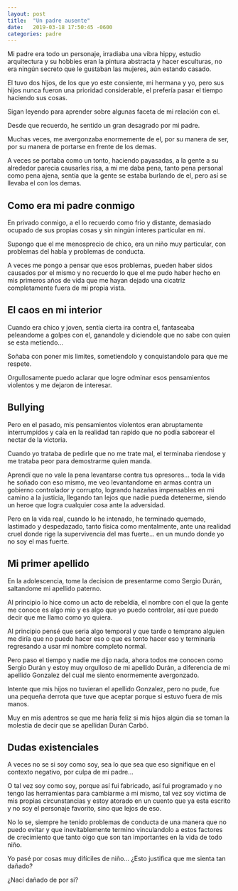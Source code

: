 ```yaml
---
layout: post
title:  "Un padre ausente"
date:   2019-03-18 17:50:45 -0600
categories: padre
---
```

Mi padre era todo un personaje, irradiaba una vibra hippy, estudio arquitectura y su hobbies eran la pintura abstracta y hacer esculturas, no era ningún secreto que le gustaban las mujeres, aún estando casado.

El tuvo dos hijos, de los que yo este consiente, mi hermana y yo, pero sus hijos nunca fueron una prioridad considerable, el prefería pasar el tiempo haciendo sus cosas.

Sigan leyendo para aprender sobre algunas faceta de mi relación con el.

<!-- more -->

Desde que recuerdo, he sentido un gran desagrado por mi padre.

Muchas veces, me avergonzaba enormemente de el, por su manera de ser, por su manera de portarse en frente de los demas.

A veces se portaba como un tonto, haciendo payasadas, a la gente a su alrededor parecia causarles risa, a mi me daba pena, tanto pena personal como pena ajena, sentía que la gente se estaba burlando de el, pero así se llevaba el con los demas.

## Como era mi padre conmigo

En privado conmigo, a el lo recuerdo como frio y distante, demasiado ocupado de sus propias cosas y sin ningún interes particular en mi.

Supongo que el me menosprecio de chico, era un niño muy particular, con problemas del habla y problemas de conducta.

A veces me pongo a pensar que esos problemas, pueden haber sidos causados por el mismo y no recuerdo lo que el me pudo haber hecho en mis primeros años de vida que me hayan dejado una cicatriz completamente fuera de mi propia vista.

## El caos en mi interior

Cuando era chico y joven, sentía cierta ira contra el, fantaseaba peleandome a golpes con el, ganandole y diciendole que no sabe con quien se esta metiendo...

Soñaba con poner mis limites, sometiendolo y conquistandolo para que me respete.

Orgullosamente puedo aclarar que logre odminar esos pensamientos violentos y me dejaron de interesar.

## Bullying

Pero en el pasado, mis pensamientos violentos eran abruptamente interrumpidos y caía en la realidad tan rapido que no podía saborear el nectar de la victoria.

Cuando yo trataba de pedirle que no me trate mal, el terminaba riendose y me trataba peor para demostrarme quien manda.

Aprendí que no vale la pena levantarse contra tus opresores... toda la vida he soñado con eso mismo, me veo levantandome en armas contra un gobierno controlador y corrupto, logrando hazañas impensables en mi camino a la justicia, llegando tan lejos que nadie pueda detenerme, siendo un heroe que logra cualquier cosa ante la adversidad.

Pero en la vida real, cuando lo he intenado, he terminado quemado, lastimado y despedazado, tanto fisica como mentalmente, ante una realidad cruel donde rige la supervivencia del mas fuerte... en un mundo donde yo no soy el mas fuerte.

## Mi primer apellido

En la adolescencia, tome la decision de presentarme como Sergio Durán, saltandome mi apellido paterno.

Al principio lo hice como un acto de rebeldía, el nombre con el que la gente me conoce es algo mio y es algo que yo puedo controlar, así que puedo decir que me llamo como yo quiera.

Al principio pensé que seria algo temporal y que tarde o temprano alguien me diría que no puedo hacer eso o que es tonto hacer eso y terminaría regresando a usar mi nombre completo normal.

Pero paso el tiempo y nadie me dijo nada, ahora todos me conocen como Sergio Durán y estoy muy orgulloso de mi apellido Durán, a diferencia de mi apellido Gonzalez del cual me siento enormemente avergonzado.

Intente que mis hijos no tuvieran el apellido Gonzalez, pero no pude, fue una pequeña derrota que tuve que aceptar porque si estuvo fuera de mis manos.

Muy en mis adentros se que me haría feliz si mis hijos algún dia se toman la molestia de decir que se apellidan Durán Carbó.

## Dudas existenciales

A veces no se si soy como soy, sea lo que sea que eso signifique en el contexto negativo, por culpa de mi padre...

O tal vez soy como soy, porque así fui fabricado, así fui programado y no tengo las herramientas para cambiarme a mi mismo, tal vez soy victima de mis propias circunstancias y estoy atorado en un cuento que ya esta escrito y no soy el personaje favorito, sino que lejos de eso.

No lo se, siempre he tenido problemas de conducta de una manera que no puedo evitar y que inevitablemente termino vinculandolo a estos factores de crecimiento que tanto oigo que son tan importantes en la vida de todo niño.

Yo pasé por cosas muy difíciles de niño... ¿Esto justifica que me sienta tan dañado?

¿Nací dañado de por si?


